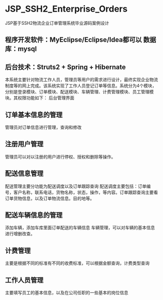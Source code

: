 # JSP_SSH2_Enterprise_Orders
JSP基于SSH2物流企业订单管理系统毕业源码案例设计
## 程序开发软件：MyEclipse/Eclipse/Idea都可以    数据库：mysql
## 后台技术：Struts2 + Spring + Hibernate
  本系统主要针对物流工作人员，管理员等用户的需求进行设计，最终实现企业物流制度等的网上完成。该系统实现了工作人员登记订单等信息。系统分为4个模块，分别是登录模块、订单模块、配送模块、车辆管理、计费管理模块、员工管理模块。其权限功能如下：
后台管理界面
## 订单基本信息的管理
管理员对订单信息进行管理，查询和修改
## 注册用户管理
管理员可以对以注册的用户进行停权、授权和删除等操作。
## 配送信息管理
配送管理主要分功能为配送调度以及订单跟踪查询
配送调度主要包括：订单编号，客户名称，联系电话，货物名称，状态，操作，等内容。订单跟踪查询主要看订单货物信息，以及订单物流信息。目的地等。
## 配送车辆信息的管理
添加车辆，添加车库里面订单配送的车辆信息
车辆管理，可以对车辆的基本信息进行增删改查。
## 计费管理
主要是根据不同的标准有不同的收费标准，可以根据金额查询，计费类型查询
## 工作人员管理
主要填写员工的基本信息，以及在公司任职的一些基本的岗位信息
